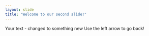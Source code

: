 ```yaml
---
layout: slide
title: "Welcome to our second slide!"
---
```

Your text - changed to something new
Use the left arrow to go back!
